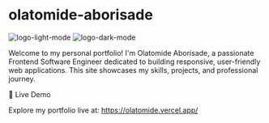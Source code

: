 # olatomide-aborisade
![logo-light-mode](https://github.com/user-attachments/assets/b0d0616d-1ef0-4505-8396-ea37b7e9104d)
![logo-dark-mode](https://github.com/user-attachments/assets/c4998e9d-3d49-409f-a32a-e24e20525efb)

Welcome to my personal portfolio! I'm Olatomide Aborisade, a passionate Frontend Software Engineer dedicated to building responsive, user-friendly web applications. This site showcases my skills, projects, and professional journey.

🚀 Live Demo

Explore my portfolio live at: https://olatomide.vercel.app/
